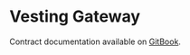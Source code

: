 # Vesting Gateway

Contract documentation available on [GitBook](https://docs.starterra.io/technology/smart-contracts/vesting-gateway).